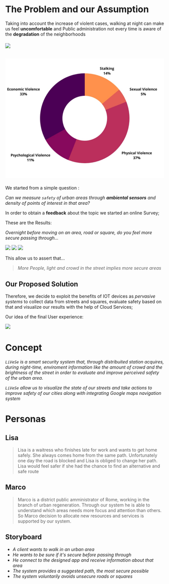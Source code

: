 # The Problem and our Assumption

Taking into account the increase of violent cases, walking at night can make us feel **uncomfortable** and Public administration not every time is aware of the **degradation** of the neighborhoods

#### ![](https://github.com/nardoz-dev/projectName/blob/main/docs/sharedpictures/slums.jpg)

## ![picture 2](../../images/f3962feafc4dfc925f8b5218558b3e2024ac9a2e872f65729d1bb0147da34de5.jpg)  


We started from a simple question :

*Can we measure `safety` of urban areas through **ambiental sensors** and density of points of interest in that area?* 

In order to obtain a **feedback** about the topic we started an online Survey; 

These are the Results: 

*Overnight before moving on an area, road or square, do you feel more secure passing through...*

![](https://github.com/nardoz-dev/projectName/blob/main/docs/sharedpictures/GraficoIllumanatedOk.png.jpg)
![](https://github.com/nardoz-dev/projectName/blob/main/docs/sharedpictures/GraficoNoiseOk.png.jpg)
![](https://github.com/nardoz-dev/projectName/blob/main/docs/sharedpictures/GraficoCrowdedOkkk.png.jpg)

This allow us to assert that...

> *More People, light and crowd in the street implies more secure areas*

## Our Proposed Solution

Therefore, we decide to exploit the benefits of IOT devices as *pervasive systems* to collect data from streets and squares, evaluate safety based on that and visualize our results with the help of Cloud Services;

Our idea of the final User experience:

![](https://github.com/nardoz-dev/projectName/blob/main/docs/sharedpictures/mockup.jpg)

# Concept

*`LiVeSe` is a smart security system that, through distribuited station acquires, during night-time, enviroment information like the amount of crowd and the brightness of the street in order to evaluate and improve perceived safety of the urban area.*   
  

*`LiVeSe` allow us to visualize the state of our streets and
take actions to improve safety of our cities along with integrating Google maps navigation system*

# Personas 

##  Lisa


>Lisa is a waitress who finishes late for work and wants to get home safely. She always comes home from the same path. Unfortunately one day the road is blocked and Lisa is obliged to change her path. Lisa would feel safer if she had the chance to find an alternative and safe route

## Marco


>Marco is a district public amministrator of Rome, working in the branch of urban regeneration. Through our system he is able to understand which areas needs more focus and attention than others. So Marco decision to allocate new resources and services is supported by our system.

## Storyboard

- *A client wants to walk in an urban area* 
- *He wants to be sure if it's secure before passing through*
- *He connect to the designed app and receive information about that area*
- *The system provides a suggested path, the most secure possible* 
- *The system voluntarily avoids unsecure roads or squares*
